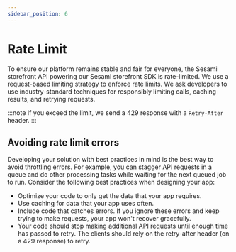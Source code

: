```yaml
---
sidebar_position: 6
---
```


# Rate Limit

To ensure our platform remains stable and fair for everyone, the Sesami storefront API powering our Sesami storefront SDK is rate-limited. We use a request-based limiting strategy to enforce rate limits. We ask developers to use industry-standard techniques for responsibly limiting calls, caching results, and retrying requests.

:::note
If you exceed the limit, we send a 429 response with a `Retry-After` header.
:::

## Avoiding rate limit errors

Developing your solution with best practices in mind is the best way to avoid throttling errors. For example, you can stagger API requests in a queue and do other processing tasks while waiting for the next queued job to run. Consider the following best practices when designing your app:

- Optimize your code to only get the data that your app requires.
- Use caching for data that your app uses often.
- Include code that catches errors. If you ignore these errors and keep trying to make requests, your app won't recover gracefully.
- Your code should stop making additional API requests until enough time has passed to retry. The clients should rely on the retry-after header (on a 429 response) to retry.
